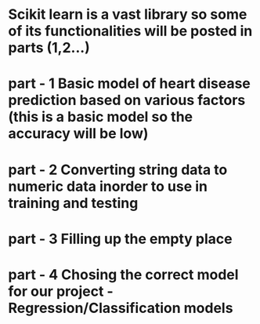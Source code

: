 # Scikit learn is a vast library so some of its functionalities will be posted in parts (1,2...)
# part - 1 Basic model of heart disease prediction based on various factors (this is a basic model so the accuracy will be low)
# part - 2 Converting string data to numeric data inorder to use in training and testing
# part - 3 Filling up the empty place
# part - 4 Chosing the correct model for our project - Regression/Classification models
